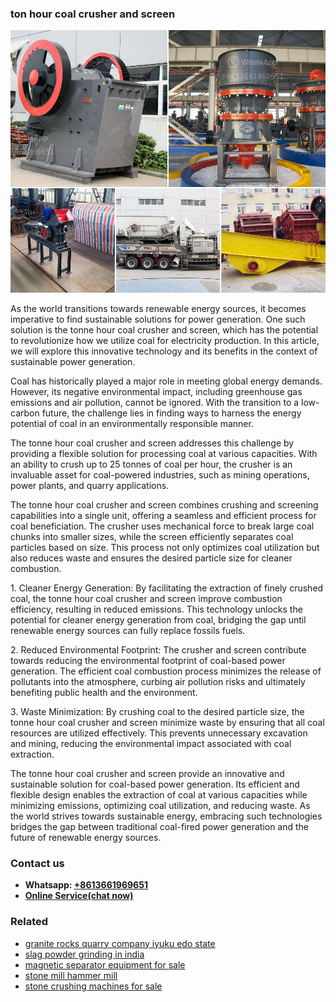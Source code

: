 <h3>ton hour coal crusher and screen</h3><img src='1706754306.jpg' alt=''><p>As the world transitions towards renewable energy sources, it becomes imperative to find sustainable solutions for power generation. One such solution is the tonne hour coal crusher and screen, which has the potential to revolutionize how we utilize coal for electricity production. In this article, we will explore this innovative technology and its benefits in the context of sustainable power generation.</p><p>Coal has historically played a major role in meeting global energy demands. However, its negative environmental impact, including greenhouse gas emissions and air pollution, cannot be ignored. With the transition to a low-carbon future, the challenge lies in finding ways to harness the energy potential of coal in an environmentally responsible manner.</p><p>The tonne hour coal crusher and screen addresses this challenge by providing a flexible solution for processing coal at various capacities. With an ability to crush up to 25 tonnes of coal per hour, the crusher is an invaluable asset for coal-powered industries, such as mining operations, power plants, and quarry applications.</p><p>The tonne hour coal crusher and screen combines crushing and screening capabilities into a single unit, offering a seamless and efficient process for coal beneficiation. The crusher uses mechanical force to break large coal chunks into smaller sizes, while the screen efficiently separates coal particles based on size. This process not only optimizes coal utilization but also reduces waste and ensures the desired particle size for cleaner combustion.</p><p>1. Cleaner Energy Generation: By facilitating the extraction of finely crushed coal, the tonne hour coal crusher and screen improve combustion efficiency, resulting in reduced emissions. This technology unlocks the potential for cleaner energy generation from coal, bridging the gap until renewable energy sources can fully replace fossils fuels.</p><p>2. Reduced Environmental Footprint: The crusher and screen contribute towards reducing the environmental footprint of coal-based power generation. The efficient coal combustion process minimizes the release of pollutants into the atmosphere, curbing air pollution risks and ultimately benefiting public health and the environment.</p><p>3. Waste Minimization: By crushing coal to the desired particle size, the tonne hour coal crusher and screen minimize waste by ensuring that all coal resources are utilized effectively. This prevents unnecessary excavation and mining, reducing the environmental impact associated with coal extraction.</p><p>The tonne hour coal crusher and screen provide an innovative and sustainable solution for coal-based power generation. Its efficient and flexible design enables the extraction of coal at various capacities while minimizing emissions, optimizing coal utilization, and reducing waste. As the world strives towards sustainable energy, embracing such technologies bridges the gap between traditional coal-fired power generation and the future of renewable energy sources.</p><h3>Contact us</h3><ul><li><strong>Whatsapp:&nbsp;<a href="https://wa.me/8613661969651">+8613661969651</a></strong></li><li><a href="https://swt.shibang-china.com/?git&amp;zhl&amp;ton hour coal crusher and screen"><strong>Online Service(chat now)</strong></a></li></ul><h3>Related</h3><ul><li><a href='granite rocks quarry company iyuku edo state.md'>granite rocks quarry company iyuku edo state</a></li><li><a href='slag powder grinding in india.md'>slag powder grinding in india</a></li><li><a href='magnetic separator equipment for sale.md'>magnetic separator equipment for sale</a></li><li><a href='stone mill hammer mill.md'>stone mill hammer mill</a></li><li><a href='stone crushing machines for sale.md'>stone crushing machines for sale</a></li></ul>